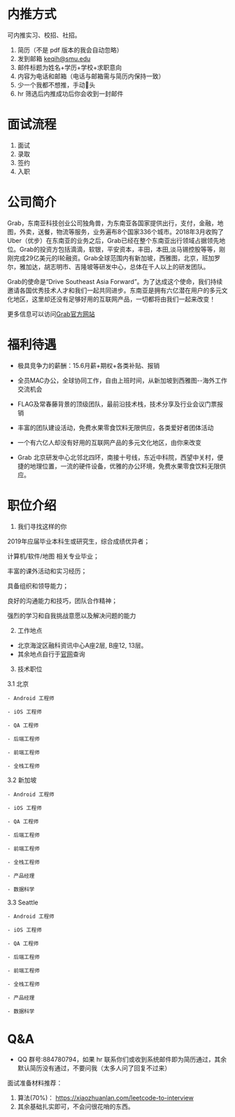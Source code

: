 # 内推方式 

可内推实习、校招、社招。

1. 简历（不是 pdf 版本的我会自动忽略）
2. 发到邮箱 keqih@smu.edu
3. 邮件标题为姓名+学历+学校+求职意向
4. 内容为电话和邮箱（电话与邮箱需与简历内保持一致）
5. 少一个我都不想推，手动🐶头
6. hr 筛选后内推成功后你会收到一封邮件

#  面试流程

1. 面试
2. 录取
3. 签约
4. 入职


# 公司简介
Grab，东南亚科技创业公司独角兽，为东南亚各国家提供出行，支付，金融，地图，外卖，送餐，物流等服务，业务遍布8个国家336个城市。2018年3月收购了Uber（优步）在东南亚的业务之后，Grab已经在整个东南亚出行领域占据领先地位。Grab的投资方包括滴滴，软银，平安资本，丰田，本田,淡马锡控股等等，刚刚完成29亿美元的I轮融资。Grab全球范围内有新加坡，西雅图，北京，班加罗尔，雅加达，胡志明市、吉隆坡等研发中心，总体在千人以上的研发团队。

 

Grab的使命是“Drive Southeast Asia Forward”。为了达成这个使命，我们持续邀请各国优秀技术人才和我们一起共同进步。东南亚是拥有六亿潜在用户的多元文化地区，这里却还没有足够好用的互联网产品，一切都将由我们一起来改变！

 

更多信息可以访问[Grab官方网站](grab.careers)



# 福利待遇

- 极具竞争力的薪酬：15.6月薪+期权+各类补贴、报销

- 全员MAC办公，全球协同工作，自由上班时间，从新加坡到西雅图--海外工作交流机会

- FLAG及常春藤背景的顶级团队，最前沿技术栈，技术分享及行业会议门票报销

- 丰富的团队建设活动，免费水果零食饮料无限供应，各类爱好者团体活动

- 一个有六亿人却没有好用的互联网产品的多元文化地区，由你来改变

- Grab 北京研发中心北邻北四环，南接十号线，东近中科院，西望中关村，便捷的地理位置，一流的硬件设备，优雅的办公环境，免费水果零食饮料无限供应。



# 职位介绍

1. 我们寻找这样的你 

2019年应届毕业本科生或研究生，综合成绩优异者；

计算机/软件/地图 相关专业毕业；

丰富的课外活动和实习经历；

具备组织和领导能力；

良好的沟通能力和技巧，团队合作精神；

强烈的学习和自我挑战意愿以及解决问题的能力


2. 工作地点 

- 北京海淀区融科资讯中心A座2层, B座12, 13层。
- 其余地点自行于[官网](grab.careers)查询


3. 技术职位

3.1 北京

	- Android 工程师

	- iOS 工程师

	- QA 工程师

	- 后端工程师

	- 前端工程师

	- 全栈工程师

3.2 新加坡

    - Android 工程师
    
    - iOS 工程师
    
    - QA 工程师
    
    - 后端工程师
    
    - 前端工程师
    
    - 全栈工程师
    
    - 产品经理
    
    - 数据科学

3.3 Seattle

    - Android 工程师
    
    - iOS 工程师
    
    - QA 工程师
    
    - 后端工程师
    
    - 前端工程师
    
    - 全栈工程师
    
    - 产品经理
    
    - 数据科学


# Q&A

- QQ 群号:884780794，如果 hr 联系你们或收到系统邮件即为简历通过，其余默认简历没有通过，不要问我（太多人问了回复不过来）

面试准备材料推荐：
1. 算法(70%)： https://xiaozhuanlan.com/leetcode-to-interview
2. 其余基础扎实即可，不会问很花哨的东西。


